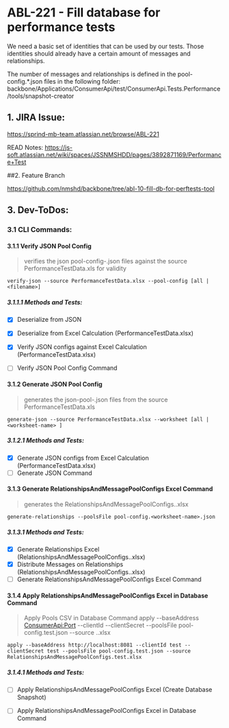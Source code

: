 # ABL-221 - Fill database for performance tests

We need a basic set of identities that can be used by our tests. Those identities should already have a certain amount of messages and relationships.

The number of messages and relationships is defined in the pool-config.*.json files in the following folder: backbone/Applications/ConsumerApi/test/ConsumerApi.Tests.Performance/tools/snapshot-creator

## 1. JIRA Issue:

https://sprind-mb-team.atlassian.net/browse/ABL-221

READ Notes: https://js-soft.atlassian.net/wiki/spaces/JSSNMSHDD/pages/3892871169/Performance+Test

##2. Feature Branch

https://github.com/nmshd/backbone/tree/abl-10-fill-db-for-perftests-tool

## 3. Dev-ToDos:

### 3.1 CLI Commands:

#### 3.1.1 Verify JSON Pool Config

> verifies the json pool-config-<worksheet-name>.json files against the source PerformanceTestData.xls for validity

```shell
verify-json --source PerformanceTestData.xlsx --pool-config [all | <filename>]
```

##### 3.1.1.1 Methods and Tests:

- [x] Deserialize from JSON

- [x] Deserialize from Excel Calculation (PerformanceTestData.xlsx)

- [x] Verify JSON configs against Excel Calculation (PerformanceTestData.xlsx)

- [ ] Verify JSON Pool Config Command

#### 3.1.2 Generate JSON Pool Config

> generates the json-pool-<worksheet-name>.json files from the source PerformanceTestData.xls

```shell
generate-json --source PerformanceTestData.xlsx --worksheet [all | <worksheet-name> ]
```

##### 3.1.2.1 Methods and Tests:

- [x] Generate JSON configs from Excel Calculation (PerformanceTestData.xlsx)
- [ ] Generate JSON Command

#### 3.1.3 Generate RelationshipsAndMessagePoolConfigs Excel Command

> generates the RelationshipsAndMessagePoolConfigs.<worksheet-name>.xlsx

```shell
generate-relationships --poolsFile pool-config.<worksheet-name>.json
```

##### 3.1.3.1 Methods and Tests:

- [x] Generate Relationships Excel (RelationshipsAndMessagePoolConfigs.<worksheet-name>.xlsx)
- [x] Distribute Messages on Relationships (RelationshipsAndMessagePoolConfigs.<worksheet-name>.xlsx)
- [ ] Generate RelationshipsAndMessagePoolConfigs Excel Command

#### 3.1.4 Apply RelationshipsAndMessagePoolConfigs Excel in Database Command

> Apply Pools CSV in Database Command
> apply --baseAddress <ConsumerApi:Port> --clientId <Client-Id> --clientSecret <Client-Secret> --poolsFile pool-config.test.json --source <RelationshipsAndMessagePoolConfigs>.<worksheet-name>.xlsx

```shell
apply --baseAddress http://localhost:8081 --clientId test --clientSecret test --poolsFile pool-config.test.json --source RelationshipsAndMessagePoolConfigs.test.xlsx
```

##### 3.1.4.1 Methods and Tests:

- [ ] Apply RelationshipsAndMessagePoolConfigs Excel (Create Database Snapshot)
- [ ] Apply RelationshipsAndMessagePoolConfigs Excel in Database Command

